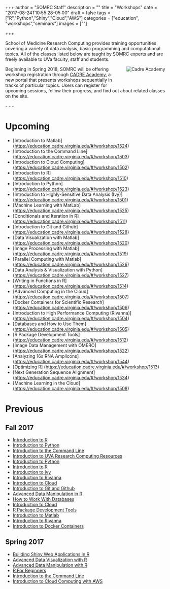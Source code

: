 +++
author = "SOMRC Staff"
description = ""
title = "Workshops"
date = "2017-08-24T10:55:28-05:00"
draft = false
tags = ["R","Python","Shiny","Cloud","AWS"]
categories = ["education", "workshops","seminars"]
images = [""]

+++

<p class=lead>School of Medicine Research Computing provides training opportunities covering a variety of data analysis, basic programming and computational topics. All of the classes listed below are taught by SOMRC experts and are freely available to UVa faculty, staff and students.</p>

<a href = "https://education.cadre.virginia.edu/">
<img src="https://somrc.virginia.edu/images/logos/cadre_academy_logo.png" alt="Cadre Academy" align=right style="max-width:33%; padding-left:25px; padding-bottom:50px;" />
</a>
<p class=lead>Beginning in Spring 2018, SOMRC will be offering workshop registration through <a href = "https://education.cadre.virginia.edu/">CADRE Academy</a>, a new portal that presents workshops sequentially in tracks of particular topics. Users can register for upcoming sessions, follow their progress, and find out about related classes on the site. </p>
- - -

# Upcoming

- [Introduction to Matlab] (https://education.cadre.virginia.edu/#/workshop/1524)
- [Introduction to the Command Line] (https://education.cadre.virginia.edu/#/workshop/1503)
- [Introduction to Cloud Computing] (https://education.cadre.virginia.edu/#/workshop/1502)
- [Introduction to R] (https://education.cadre.virginia.edu/#/workshop/1510)
- [Introduction to Python] (https://education.cadre.virginia.edu/#/workshop/1523)
- [Introduction to Highly-Sensitive Data Analysis (Ivy)] (https://education.cadre.virginia.edu/#/workshop/1501)
- [Machine Learning with MatLab] (https://education.cadre.virginia.edu/#/workshop/1525)
- [Conditionals and Iteration in R] (https://education.cadre.virginia.edu/#/workshop/1511)
- [Introduction to Git and Github] (https://education.cadre.virginia.edu/#/workshop/1528)
- [Data Visualization with Matlab] (https://education.cadre.virginia.edu/#/workshop/1520)
- [Image Processing with Matlab] (https://education.cadre.virginia.edu/#/workshop/1519)
- [Parallel Computing with Matlab] (https://education.cadre.virginia.edu/#/workshop/1526)
- [Data Analysis & Visualization with Python] (https://education.cadre.virginia.edu/#/workshop/1527)
- [Writing in Functions in R] (https://education.cadre.virginia.edu/#/workshop/1514)
- [Advanced Computing in the Cloud] (https://education.cadre.virginia.edu/#/workshop/1507)
- [Docker Containers for Scientific Research] (https://education.cadre.virginia.edu/#/workshop/1506)
- [Introduction to High Performance Computing (Rivanna)] (https://education.cadre.virginia.edu/#/workshop/1504)
- [Databases and How to Use Them] (https://education.cadre.virginia.edu/#/workshop/1505)
- [R Package Development Tools] (https://education.cadre.virginia.edu/#/workshop/1512)
- [Image Data Management with OMERO] (https://education.cadre.virginia.edu/#/workshop/1522)
- [Analyzing 16s RNA Amplicons] (https://education.cadre.virginia.edu/#/workshop/1544)
- [Optimizing R] (https://education.cadre.virginia.edu/#/workshop/1513)
- [Next Generation Sequence Alignment] (https://education.cadre.virginia.edu/#/workshop/1534)
- [Machine Learning in the Cloud] (https://education.cadre.virginia.edu/#/workshop/1508)

# Previous

## Fall 2017

- [Introduction to R](http://cal.hsl.virginia.edu/event/3540810)
- [Introduction to Python](http://cal.hsl.virginia.edu/event/3542919)
- [Introduction to the Command Line](http://cal.hsl.virginia.edu/event/3542973)
- [Introduction to UVA Research Computing Resources](http://cal.hsl.virginia.edu/event/3543110) 
- [Introduction to Python](http://cal.hsl.virginia.edu/event/3542985)
- [Introduction to R](http://cal.hsl.virginia.edu/event/3542986) 
- [Introduction to Ivy](http://cal.hsl.virginia.edu/event/3543023)
- [Introduction to Rivanna](http://cal.hsl.virginia.edu/event/3543026)
- [Introduction to Cloud](http://cal.hsl.virginia.edu/event/3543036) 
- [Introduction to Git and Github](http://cal.hsl.virginia.edu/event/3546324)
- [Advanced Data Manipulation in R](http://cal.hsl.virginia.edu/event/3543043)
- [How to Work With Databases](http://cal.hsl.virginia.edu/event/3543075) 
- [Introduction to Cloud](http://cal.hsl.virginia.edu/event/3543088) 
- [R Package Development Tools](http://cal.hsl.virginia.edu/event/3543086)
- [Introduction to Matlab](http://cal.hsl.virginia.edu/event/3543097)
- [Introduction to Rivanna](http://cal.hsl.virginia.edu/event/3543174)
- [Introduction to Docker Containers](http://cal.hsl.virginia.edu/event/3543093) 

## Spring 2017 

- [Building Shiny Web Applications in R](http://cal.hsl.virginia.edu/event/3066560)
- [Advanced Data Visualization with R](http://cal.lib.virginia.edu/event/3027288)
- [Advanced Data Manipulation with R](http://cal.hsl.virginia.edu/event/3066440)
- [R For Beginners](http://cal.hsl.virginia.edu/event/3066390)
- [Introduction to the Command Line](http://cal.hsl.virginia.edu/event/3066410)
- [Introduction to Cloud Computing with AWS](http://cal.hsl.virginia.edu/event/3188800)
